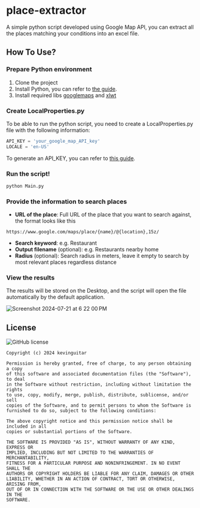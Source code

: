 # place-extractor

A simple python script developed using Google Map API, you can extract all the places
matching your conditions into an excel file.

## How To Use?

### Prepare Python environment

1. Clone the project
2. Install Python, you can refer to [the guide](https://realpython.com/installing-python/).
3. Install required libs [googlemaps](https://pypi.org/project/googlemaps/) and [xlwt](https://pypi.org/project/xlwt/)

### Create LocalProperties.py

To be able to run the python script, you need to create a LocalProperties.py file with the following information:

```python
API_KEY = 'your_google_map_API_key'
LOCALE = 'en-US'
```

To generate an API_KEY, you can refer
to [this guide](https://github.com/googlemaps/google-maps-services-python?tab=readme-ov-file#api-keys).

### Run the script!

```bash
python Main.py
```

### Provide the information to search places

- **URL of the place**: Full URL of the place that you want to search against, the format looks like this

```
https://www.google.com/maps/place/{name}/@{location},15z/
```

- **Search keyword**: e.g. Restaurant
- **Output filename** (optional): e.g. Restaurants nearby home
- **Radius** (optional): Search radius in meters, leave it empty to search by most relevant places regardless distance

### View the results

The results will be stored on the Desktop, and the script will open the file automatically by the default application.

![Screenshot 2024-07-21 at 6 22 00 PM](https://github.com/user-attachments/assets/551a23b9-86c1-42f3-adbc-f454a4736d7a)

## License

![GitHub license](https://img.shields.io/badge/license-MIT-blue.svg)

```
Copyright (c) 2024 kevinguitar

Permission is hereby granted, free of charge, to any person obtaining a copy
of this software and associated documentation files (the "Software"), to deal
in the Software without restriction, including without limitation the rights
to use, copy, modify, merge, publish, distribute, sublicense, and/or sell
copies of the Software, and to permit persons to whom the Software is
furnished to do so, subject to the following conditions:

The above copyright notice and this permission notice shall be included in all
copies or substantial portions of the Software.

THE SOFTWARE IS PROVIDED "AS IS", WITHOUT WARRANTY OF ANY KIND, EXPRESS OR
IMPLIED, INCLUDING BUT NOT LIMITED TO THE WARRANTIES OF MERCHANTABILITY,
FITNESS FOR A PARTICULAR PURPOSE AND NONINFRINGEMENT. IN NO EVENT SHALL THE
AUTHORS OR COPYRIGHT HOLDERS BE LIABLE FOR ANY CLAIM, DAMAGES OR OTHER
LIABILITY, WHETHER IN AN ACTION OF CONTRACT, TORT OR OTHERWISE, ARISING FROM,
OUT OF OR IN CONNECTION WITH THE SOFTWARE OR THE USE OR OTHER DEALINGS IN THE
SOFTWARE.
```
